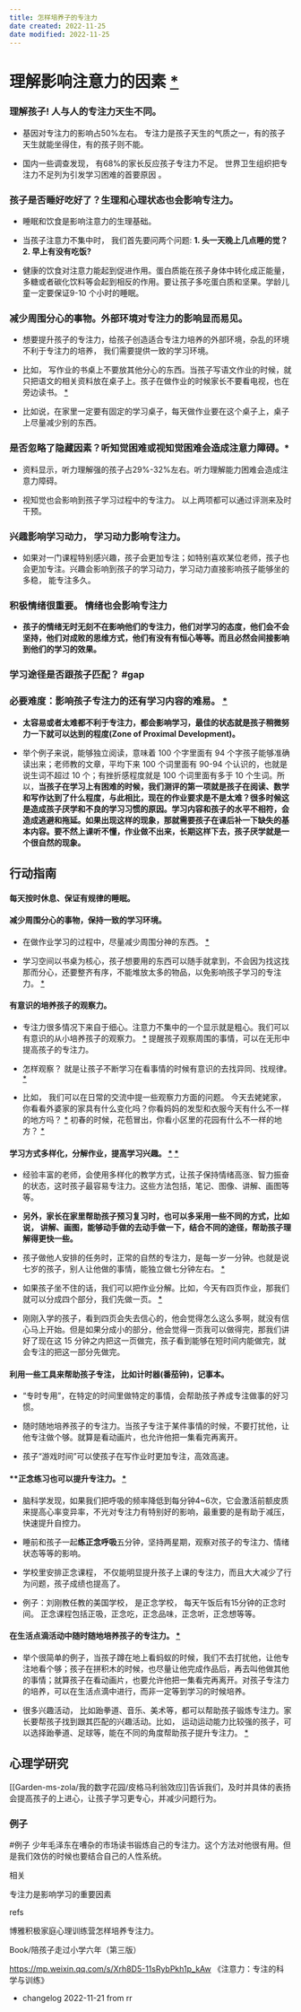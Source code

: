 ```yaml
---
title: 怎样培养子的专注力
date created: 2022-11-25
date modified: 2022-11-25
---
```


# 理解影响注意力的因素 [*](https://roamresearch.com/#/offline/Evergreen/page/OGYMlIFo-)  

### 理解孩子! 人与人的专注力天生不同。

- 基因对专注力的影响占50%左右。 专注力是孩子天生的气质之一，有的孩子天生就能坐得住，有的孩子则不能。   

- 国内一些调查发现， 有68%的家长反应孩子专注力不足。 世界卫生组织把专注力不足列为引发学习困难的首要原因 。   

### 孩子是否睡好吃好了？生理和心理状态也会影响专注力。

- 睡眠和饮食是影响注意力的生理基础。  

- 当孩子注意力不集中时， 我们首先要问两个问题: **1. 头一天晚上几点睡的觉？2. 早上有没有吃饭?**  

- 健康的饮食对注意力能起到促进作用。蛋白质能在孩子身体中转化成正能量，多糖或者碳化饮料等会起到相反的作用。要让孩子多吃蛋白质和坚果。学龄儿童一定要保证9-10 个小时的睡眠。  

### 减少周围分心的事物。外部环境对专注力的影响显而易见。

- 想要提升孩子的专注力，给孩子创造适合专注力培养的外部环境，杂乱的环境不利于专注力的培养， 我们需要提供一致的学习环境。  

- 比如， 写作业的书桌上不要放其他分心的东西。当孩子写语文作业的时候，就只把语文的相关资料放在桌子上。孩子在做作业的时候家长不要看电视，也在旁边读书。 [*](https://roamresearch.com/#/offline/Evergreen/page/2MVq0kWcS)  

- 比如说，在家里一定要有固定的学习桌子，每天做作业要在这个桌子上，桌子上尽量减少别的东西。  

### 是否忽略了隐藏因素？听知觉困难或视知觉困难会造成注意力障碍。*

- 资料显示，听力理解强的孩子占29%-32%左右。听力理解能力困难会造成注意力障碍。  

- 视知觉也会影响到孩子学习过程中的专注力。 以上两项都可以通过评测来及时干预。  

### 兴趣影响学习动力， 学习动力影响专注力。

- 如果对一门课程特别感兴趣，孩子会更加专注；如特别喜欢某位老师，孩子也会更加专注。兴趣会影响到孩子的学习动力，学习动力直接影响孩子能够坐的多稳， 能专注多久。   

### 积极情绪很重要。 情绪也会影响专注力

- **孩子的情绪无时无刻不在影响他们的专注力，他们对学习的态度，他们会不会坚持，他们对成败的思维方式，他们有没有有恒心等等。而且必然会间接影响到他们的学习的效果。**  

### 学习途径是否跟孩子匹配？   #gap  

### 必要难度：影响孩子专注力的还有学习内容的难易。 [*](https://roamresearch.com/#/offline/Evergreen/page/bZrsn7jX-)  

- **太容易或者太难都不利于专注力，都会影响学习，最佳的状态就是孩子稍微努力一下就可以达到的程度(Zone of Proximal Development)。**  

- 举个例子来说，能够独立阅读，意味着 100 个字里面有 94 个字孩子能够准确读出来；老师教的文章，平均下来 100 个词里面有 90-94 个认识的，也就是说生词不超过 10 个；有挫折感程度就是 100 个词里面有多于 10 个生词。所以，**当孩子在学习上有困难的时候，我们测评的第一项就是孩子在阅读、数学和写作达到了什么程度，与此相比，现在的作业要求是不是太难？很多时候这是造成孩子厌学和不良的学习习惯的原因。学习内容和孩子的水平不相符，会造成逃避和拖延。如果出现这样的现象，那就需要孩子在课后补一下缺失的基本内容。要不然上课听不懂，作业做不出来，长期这样下去，孩子厌学就是一个很自然的现象。**  

## 行动指南  

#### 每天按时休息、保证有规律的睡眠。

#### 减少周围分心的事物，保持一致的学习环境。

- 在做作业学习的过程中，尽量减少周围分神的东西。 [*](https://roamresearch.com/#/offline/Evergreen/page/4hLevPvIO)  

- 学习空间以书桌为核心，孩子想要用的东西可以随手就拿到，不会因为找这找那而分心，还要整齐有序，不能堆放太多的物品，以免影响孩子学习的专注力。 [*](https://roamresearch.com/#/offline/Evergreen/page/KvxhJOxfS)  

#### 有意识的培养孩子的观察力。

- 专注力很多情况下来自于细心。注意力不集中的一个显示就是粗心。我们可以有意识的从小培养孩子的观察力。 [*](https://roamresearch.com/#/offline/Evergreen/page/Sf7HwraO2) 提醒孩子观察周围的事情，可以在无形中提高孩子的专注力。  

- 怎样观察？ 就是让孩子不断学习在看事情的时候有意识的去找异同、找规律。 [*](https://roamresearch.com/#/offline/Evergreen/page/xp4TPlKs1)  

- 比如， 我们可以在日常的交流中提一些观察力方面的问题。 今天去姥姥家，你看看外婆家的家具有什么变化吗？你看妈妈的发型和衣服今天有什么不一样的地方吗？ [*](https://roamresearch.com/#/offline/Evergreen/page/Dh3WwOHFe) 初春的时候，花苞冒出，你看小区里的花园有什么不一样的地方？ [*](https://roamresearch.com/#/offline/Evergreen/page/HvGH4Wolw)  

####  学习方式多样化，分解作业，提高学习兴趣。 [*](https://roamresearch.com/#/offline/Evergreen/page/zN73Zj18r) [*](https://roamresearch.com/#/offline/Evergreen/page/o9YJDt_X7)  

- 经验丰富的老师，会使用多样化的教学方式，让孩子保持情绪高涨、智力振奋的状态，这时孩子最容易专注力。这些方法包括，笔记、图像、讲解、画图等等。  

- **另外，家长在家里帮助孩子预习复习时，也可以多采用一些不同的方式，比如说， 讲解、画图，能够动手做的去动手做一下，结合不同的途径，帮助孩子理解得更快一些。**  

- 孩子做他人安排的任务时，正常的自然的专注力，是每一岁一分钟。也就是说七岁的孩子，别人让他做的事情，能独立做七分钟左右。 [*](https://roamresearch.com/#/offline/Evergreen/page/ALXVb1sVe)  

- 如果孩子坐不住的话，我们可以把作业分解。比如，今天有四页作业，那我们就可以分成四个部分，我们先做一页。 [*](https://roamresearch.com/#/offline/Evergreen/page/MsJOsCoik)  

- 刚刚入学的孩子，看到四页会失去信心的，他会觉得怎么这么多啊，就没有信心马上开始。但是如果分成小的部分，他会觉得一页我可以做得完，那我们讲好了现在这 15 分钟之内把这一页做完，孩子看到能够在短时间内能做完，就会专注的把这一部分先做完。  

####  利用一些工具来帮助孩子专注， 比如计时器(番茄钟)，记事本。

- “专时专用”，在特定的时间里做特定的事情，会帮助孩子养成专注做事的好习惯。  

- 随时随地培养孩子的专注力。当孩子专注于某件事情的时候，不要打扰他，让他专注做个够。就算是看动画片，也允许他把一集看完再离开。  

- 孩子“游戏时间”可以使孩子在写作业时更加专注，高效高速。  

####  **正念练习也可以提升专注力。 [*](https://roamresearch.com/#/offline/Evergreen/page/Pc40nB2Au)  

- 脑科学发现，如果我们把呼吸的频率降低到每分钟4~6次，它会激活前额皮质来提高心率变异率，不光对专注力有特别好的影响，最重要的是有助于减压，快速提升自控力。  

- 睡前和孩子一起**练正念呼吸**五分钟，坚持两星期，观察对孩子的专注力、情绪状态等等的影响。  

- 学校里安排正念课程， 不仅能明显提升孩子上课的专注力，而且大大减少了行为问题，孩子成绩也提高了。  
- 例子：刘刚教任教的美国学校， 是正念学校， 每天午饭后有15分钟的正念时间。 正念课程包括正吸，正念吃，正念品味，正念听，正念想等等。  

#### 在生活点滴活动中随时随地培养孩子的专注力。 [*](https://roamresearch.com/#/offline/Evergreen/page/_hx87NvjL)  

- 举个很简单的例子，当孩子蹲在地上看蚂蚁的时候，我们不去打扰他，让他专注地看个够；孩子在拼积木的时候，也尽量让他完成作品后，再去叫他做其他的事情；就算孩子在看动画片，也要允许他把一集看完再离开。对孩子专注力的培养，可以在生活点滴中进行，而非一定等到学习的时候培养。  

- 很多兴趣活动， 比如跆拳道、音乐、美术等，都可以帮助孩子锻炼专注力。家长要帮孩子找到跟其匹配的兴趣活动。比如， 运动运动能力比较强的孩子，可以选择跆拳道、足球等，能在不同的角度帮助孩子提升专注力。 [*](https://roamresearch.com/#/offline/Evergreen/page/a5kEF2Saj)  

## 心理学研究

[[Garden-ms-zola/我的数字花园/皮格马利翁效应]]告诉我们，及时并具体的表扬会提高孩子的上进心，让孩子学习更专心，并减少问题行为。  


### 例子  

#例子 少年毛泽东在嘈杂的市场读书锻炼自己的专注力。这个方法对他很有用。但是我们效仿的时候也要结合自己的人性系统。  

相关  

专注力是影响学习的重要因素  

refs  

博雅积极家庭心理训练营怎样培养专注力。  

Book/陪孩子走过小学六年（第三版）  

https://mp.weixin.qq.com/s/Xrh8D5-11sRybPkh1p_kAw 《注意力：专注的科学与训练》  



* changelog
	2022-11-21 from rr